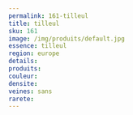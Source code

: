 ```yaml
---
permalink: 161-tilleul
title: tilleul
sku: 161
image: /img/produits/default.jpg
essence: tilleul
region: europe
details: 
produits:
couleur: 
densite: 
veines: sans
rarete: 
---
```

